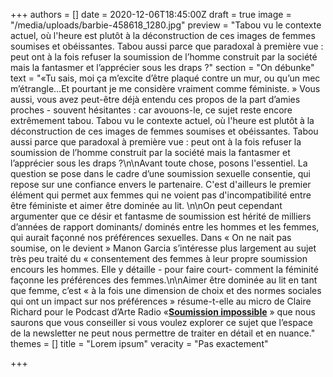 +++
authors = []
date = 2020-12-06T18:45:00Z
draft = true
image = "/media/uploads/barbie-458618_1280.jpg"
preview = "Tabou vu le contexte actuel, où l'heure est plutôt à la déconstruction de ces images de femmes soumises et obéissantes. Tabou aussi parce que paradoxal à première vue : peut ont à la fois refuser la soumission de l’homme construit par la société mais la fantasmer et l’apprécier sous les draps ?"
section = "On débunke"
text = "«Tu sais, moi ça m’excite d’être plaqué contre un mur, ou qu’un mec m’étrangle…Et pourtant je me considère vraiment comme féministe. » Vous aussi, vous avez peut-être déjà entendu ces propos de la part d’amies proches - souvent hésitantes : car avouons-le, ce sujet reste encore extrêmement tabou. Tabou vu le contexte actuel, où l'heure est plutôt à la déconstruction de ces images de femmes soumises et obéissantes. Tabou aussi parce que paradoxal à première vue : peut ont à la fois refuser la soumission de l’homme construit par la société mais la fantasmer et l’apprécier sous les draps ?\n\nAvant toute chose, posons l'essentiel. La question se pose dans le cadre d’une soumission sexuelle consentie, qui repose sur une confiance envers le partenaire. C'est d'ailleurs le premier élément qui permet aux femmes qui ne voient pas d'incompatibilité entre être féministe et aimer être dominée au lit. \n\nOn peut cependant argumenter que ce désir et fantasme de soumission est hérité de milliers d’années de rapport dominants/ dominés entre les hommes et les femmes, qui aurait façonné nos préférences sexuelles. Dans « On ne nait pas soumise, on le devient » Manon Garcia s’intéresse plus largement au sujet très peu traité du « consentement des femmes à leur propre soumission encours les hommes. Elle y détaille - pour faire court- comment la féminité façonne les préférences des femmes.\n\nAimer être dominée au lit en tant que femme, c’est « à la fois une dimension de choix et des normes sociales qui ont un impact sur nos préférences » résume-t-elle au micro de Claire Richard pour le Podcast d’Arte Radio «[**Soumission impossible**](https://www.arteradio.com/son/61661572/soumission_impossible?fbclid=IwAR3HGEQQiv83XOocYRFNlabchHnny9leu5IwDrF2fFqsOg8BJjDLlpnUmY0%20u) » que nous saurons que vous conseiller si vous voulez explorer ce sujet que l’espace de la newsletter ne peut nous permettre de traiter en détail et en nuance."
themes = []
title = "Lorem ipsum"
veracity = "Pas exactement"

+++
